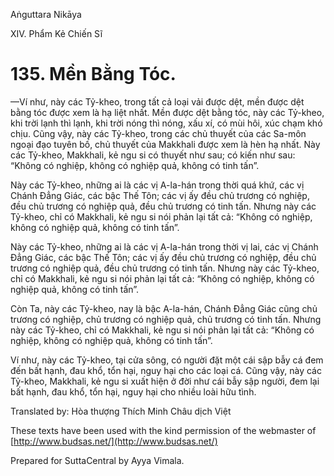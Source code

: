  

Aṅguttara Nikāya

XIV. Phẩm Kẻ Chiến Sĩ

# 135\. Mền Bằng Tóc.

—Ví như, này các Tỷ-kheo, trong tất cả loại vải được dệt, mền được dệt bằng tóc được xem là hạ liệt nhất. Mền được dệt bằng tóc, này các Tỷ-kheo, khi trời lạnh thì lạnh, khi trời nóng thì nóng, xấu xí, có mùi hôi, xúc chạm khó chịu. Cũng vậy, này các Tỷ-kheo, trong các chủ thuyết của các Sa-môn ngoại đạo tuyên bố, chủ thuyết của Makkhali được xem là hèn hạ nhất. Này các Tỷ-kheo, Makkhali, kẻ ngu si có thuyết như sau; có kiến như sau: “Không có nghiệp, không có nghiệp quả, không có tinh tấn”.

Này các Tỷ-kheo, những ai là các vị A-la-hán trong thời quá khứ, các vị Chánh Ðẳng Giác, các bậc Thế Tôn; các vị ấy đều chủ trương có nghiệp, đều chủ trương có nghiệp quả, đều chủ trương có tinh tấn. Nhưng này các Tỷ-kheo, chỉ có Makkhali, kẻ ngu si nói phản lại tất cả: “Không có nghiệp, không có nghiệp quả, không có tinh tấn”.

Này các Tỷ-kheo, những ai là các vị A-la-hán trong thời vị lai, các vị Chánh Ðẳng Giác, các bậc Thế Tôn; các vị ấy đều chủ trương có nghiệp, đều chủ trương có nghiệp quả, đều chủ trương có tinh tấn. Nhưng này các Tỷ-kheo, chỉ có Makkhali, kẻ ngu si nói phản lại tất cả: “Không có nghiệp, không có nghiệp quả, không có tinh tấn”.

Còn Ta, này các Tỷ-kheo, nay là bậc A-la-hán, Chánh Ðẳng Giác cũng chủ trương có nghiệp, chủ trương có nghiệp quả, chủ trương có tinh tấn. Nhưng này các Tỷ-kheo, chỉ có Makkhali, kẻ ngu si nói phản lại tất cả: “Không có nghiệp, không có nghiệp quả, không có tinh tấn”.

Ví như, này các Tỷ-kheo, tại cửa sông, có người đặt một cái sập bẫy cá đem đến bất hạnh, đau khổ, tổn hại, nguy hại cho các loại cá. Cũng vậy, này các Tỷ-kheo, Makkhali, kẻ ngu si xuất hiện ở đời như cái bẫy sập người, đem lại bất hạnh, đau khổ, tổn hại, nguy hại cho nhiều loài hữu tình.

Translated by: Hòa thượng Thích Minh Châu dịch Việt

These texts have been used with the kind permission of the webmaster of [http://www.budsas.net/](http://www.budsas.net/)

Prepared for SuttaCentral by Ayya Vimala.